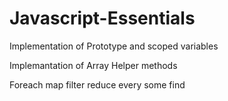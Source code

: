 # Javascript-Essentials

Implementation of Prototype and scoped variables

Implemantation of Array Helper methods

Foreach
map
filter
reduce
every
some
find
